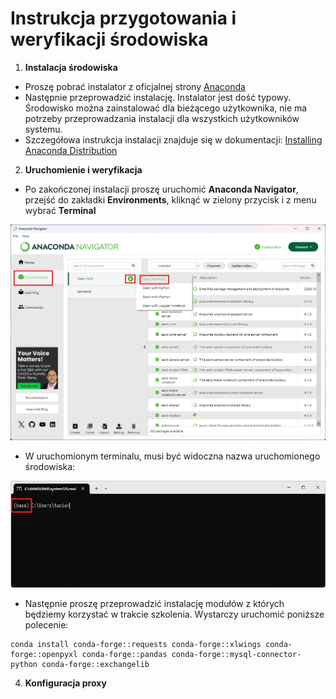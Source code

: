 # Instrukcja przygotowania i weryfikacji środowiska

1. **Instalacja środowiska**
- Proszę pobrać instalator z oficjalnej strony [Anaconda](https://www.anaconda.com/products/distribution#download-section)
- Następnie przeprowadzić instalację. Instalator jest dość typowy. Środowisko można zainstalować dla bieżącego użytkownika, nie ma potrzeby przeprowadzania instalacji dla wszystkich użytkowników systemu.
- Szczegółowa instrukcja instalacji znajduje się w dokumentacji: [Installing Anaconda Distribution](https://docs.anaconda.com/anaconda/install/)

2. **Uruchomienie i weryfikacja**
- Po zakończonej instalacji proszę uruchomić **Anaconda Navigator**, przejść do zakładki **Environments**, kliknąć w zielony przycisk i z menu wybrać **Terminal**

![image](./step-1.png)

- W uruchomionym terminalu, musi być widoczna nazwa uruchomionego środowiska:

![image](./step-2.png)

- Następnie proszę przeprowadzić instalację modułów z których będziemy korzystać w trakcie szkolenia. Wystarczy uruchomić poniższe polecenie:

```
conda install conda-forge::requests conda-forge::xlwings conda-forge::openpyxl conda-forge::pandas conda-forge::mysql-connector-python conda-forge::exchangelib
```

4. **Konfiguracja proxy**
